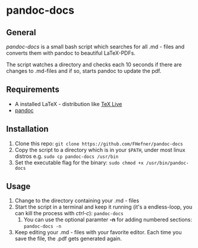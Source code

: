# pandoc-docs

## General

*pandoc-docs* is a small bash script which searches for all .md - files and converts them with pandoc to beautiful LaTeX-PDFs.

The script watches a directory and checks each 10 seconds if there are changes to .md-files and if so, starts pandoc to update the pdf.

## Requirements

- A installed LaTeX - distribution like [TeX Live](https://www.tug.org/texlive/)
- [pandoc](https://pandoc.org/installing.html)

## Installation

1. Clone this repo: `git clone https://github.com/FHefner/pandoc-docs`
2. Copy the script to a directory which is in your `$PATH`, under most linux distros e.g. `sudo cp pandoc-docs /usr/bin`
3. Set the executable flag for the binary: `sudo chmod +x /usr/bin/pandoc-docs`

## Usage

1. Change to the directory containing your .md - files
2. Start the script in a terminal and keep it running (it's a endless-loop, you can kill the process with *ctrl-c*): `pandoc-docs`
	1. You can use the optional paramter **-n** for adding numbered sections: `pandoc-docs -n`
3. Keep editing your .md - files with your favorite editor. Each time you save the file, the .pdf gets generated again.
